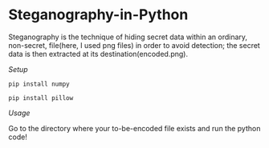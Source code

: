 # Steganography-in-Python
Steganography is the technique of hiding secret data within an ordinary, non-secret, file(here, I used png files) in order to avoid detection; the secret data is then extracted at its destination(encoded.png).

*Setup*  

`pip install numpy`  

`pip install pillow`

*Usage*  

Go to the directory where your to-be-encoded file exists and run the python code!